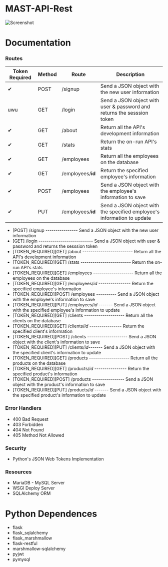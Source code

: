 # MAST-API-Rest

![Screenshot](https://github.com/JeysonFlores/MAST-API-Rest/blob/master/resources/MAST_Logo.png)


# Documentation 
 <h3> Routes </h3>
  
  |Token Required | Method | Route | Description |
  | ----- | ----- | ----- | ---------|
  |✔|POST|/signup|Send a JSON object with the new user information|
  |uwu|GET|/login|Send a JSON object with user & password and returns the sesssion token|
  |✔|GET|/about|Return all the API's development information|
  |✔|GET|/stats|Return the on-run API's stats|
  |✔|GET|/employees|Return all the employees on the database|
  |✔|GET|/employees/**id**|Return the specified employee's information|
  |✔|POST|/employees|Send a JSON object with the employee's information to save|
  |✔|PUT|/employees/**id**|Send a JSON object with the specified employee's information to update|
  
  - [POST] /signup ---------------- Send a JSON object with the new user information
  - [GET] /login ---------------------------   Send a JSON object with user & password and returns the sesssion token
  - [TOKEN_REQUIRED][GET] /about -------------------------   Return all the API's development information
  - [TOKEN_REQUIRED][GET] /stats -------------------------   Return the on-run API's stats
  - [TOKEN_REQUIRED][GET] /employees  --------------------   Return all the employees on the database
  - [TOKEN_REQUIRED][GET] /employees/_id_ ----------------   Return the specified employee's information
  - [TOKEN_REQUIRED][POST] /employees ----------   Send a JSON object with the employee's information to save
  - [TOKEN_REQUIRED][PUT] /employees/_id_ -------  Send a JSON object with the specified employee's information to update
  - [TOKEN_REQUIRED][GET] /clients  --------------------   Return all the clients on the database
  - [TOKEN_REQUIRED][GET] /clients/_id_ ----------------   Return the specified client's information
  - [TOKEN_REQUIRED][POST] /clients --------------------   Send a JSON object with the client's information to save
  - [TOKEN_REQUIRED][PUT] /clients/_id_-------  Send a JSON object with the specified client's information to update
  - [TOKEN_REQUIRED][GET] /products  --------------------   Return all the products on the database
  - [TOKEN_REQUIRED][GET] /products/_id_ ----------------   Return the specified product's information
  - [TOKEN_REQUIRED][POST] /products ----------------   Send a JSON object with the product's information to save
  - [TOKEN_REQUIRED][PUT] /products/_id_ -------  Send a JSON object with the specified product's information to update
 
 <h3> Error Handlers </h3>
 
  -  400 Bad Request
  -  403 Forbidden
  -  404 Not Found
  -  405 Method Not Allowed
  
<h3> Security </h3>

  - Python's JSON Web Tokens Implementation
  
<h3> Resources </h3>

  - MariaDB - MySQL Server
  - WSGI Deploy Server
  - SQLAlchemy ORM
  
# Python Dependences
-  flask
-  flask_sqlalchemy
-  flask_marshmallow
-  flask-restful
-  marshmallow-sqlalchemy
-  pyjwt
-  pymysql
